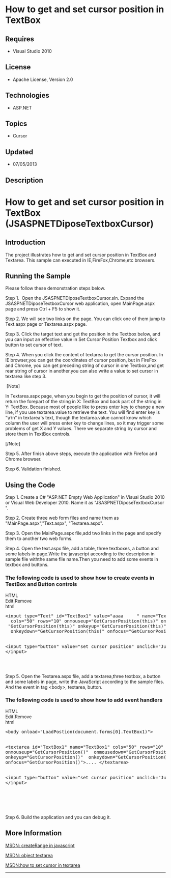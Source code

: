 # How to get and set cursor position in TextBox
## Requires
- Visual Studio 2010
## License
- Apache License, Version 2.0
## Technologies
- ASP.NET
## Topics
- Cursor
## Updated
- 07/05/2013
## Description

<h1>How to get and set cursor position in TextBox (JSASPNETDiposeTextboxCursor)</h1>
<h2>Introduction</h2>
<p class="MsoNormal">The project illustrates how to get and set cursor position in TextBox and Textarea. This sample can executed in IE,FireFox,Chrome,etc browsers.</p>
<h2>Running the Sample</h2>
<p class="MsoNormal">Please follow these demonstration steps below.</p>
<p class="MsoNormal">Step 1. <span style="">&nbsp;</span>Open the JSASPNETDiposeTextboxCursor.sln. Expand the JSASPNETDiposeTextboxCursor web application, open MainPage.aspx page and press Ctrl &#43; F5 to show it.</p>
<p class="MsoNormal">Step 2. We will see two links on the page. You can click one of them jump to Text.aspx page or Textarea.aspx page.</p>
<p class="MsoNormal">Step 3. Click the target text and get the position in the Textbox below, and you can input an effective value in Set Cursor Position Textbox and click button to set cursor of text.</p>
<p class="MsoNormal">Step 4. When you click the content of textarea to get the cursor position. In IE browser,you can get the coordinates of cursor position, but in FireFox and Chrome, you can get preceding string of cursor in one Textbox,and get rear string
 of cursor in another.you can also write a value to set cursor in textarea like step 3.</p>
<p class="MsoNormal"><span style="">&nbsp;</span>[Note]</p>
<p class="MsoNormal">In Textarea.aspx page, when you begin to get the position of cursor, it will return the forepart of the string in X: TextBox and back part of the string in Y: TextBox. Because most of people like to press enter key to change a new line,
 if you use textarea.value to retrieve the text. You will find enter key is &quot;\r\n&quot; in textarea's text, though the textarea.value cannot know which column the user will press enter key to change lines, so it may trigger some problems of get X and Y
 values. There we separate string by cursor and store them in TextBox controls.</p>
<p class="MsoNormal">[/Note]</p>
<p class="MsoNormal">Step 5. After finish above steps, execute the application with Firefox and Chrome browser.</p>
<p class="MsoNormal">Step 6. Validation finished.</p>
<h2>Using the Code</h2>
<p class="MsoNormal">Step 1. Create a C# &quot;ASP.NET Empty Web Application&quot; in Visual Studio 2010 or Visual Web Developer 2010. Name it as &quot;JSASPNETDiposeTextboxCursor &quot;.</p>
<p class="MsoNormal">Step 2. Create three web form files and name them as &quot;MainPage.aspx&quot;,&quot;Text.aspx&quot;, &quot;Textarea.aspx&quot;.</p>
<p class="MsoNormal">Step 3. Open the MainPage.aspx file,add two links in the page and specify them to another two web forms.
</p>
<p class="MsoNormal">Step 4. Open the text.aspx file, add a table, three textboxes, a button and some labels in page.Write the javascript according to the description in sample file withthe same file name.Then you need to add some events in textbox and buttons.</p>
<h3>The following code is used to show how to create events in TextBox and Button controls</h3>
<div class="scriptcode">
<div class="pluginEditHolder" pluginCommand="mceScriptCode">
<div class="title"><span>HTML</span></div>
<div class="pluginLinkHolder"><span class="pluginEditHolderLink">Edit</span>|<span class="pluginRemoveHolderLink">Remove</span>
</div>
<span class="hidden">html</span>

<pre id="codePreview" class="html">
&lt;input type=&quot;Text&quot; id=&quot;TextBox1&quot; value=&quot;aaaa     &quot; name=&quot;TextBox1&quot; 
  cols=&quot;50&quot; rows=&quot;10&quot; onmouseup=&quot;GetCursorPosition(this)&quot; onmousedown=
 &quot;GetCursorPosition(this)&quot; onkeyup=&quot;GetCursorPosition(this)&quot; 
  onkeydown=&quot;GetCursorPosition(this)&quot; onfocus=&quot;GetCursorPosition(this)&quot;&lt;/input&gt;


&lt;input type=&quot;button&quot; value=&quot;set cursor position&quot; onclick=&quot;JudgeInputAndSetPosition()&quot;&gt;
&lt;/input&gt;

</pre>
</div>
</div>
<div class="endscriptcode">&nbsp;</div>
<p class="MsoNormal"></p>
<p class="MsoNormal">Step 5. Open the Textarea.aspx file, add a textarea,three textbox, a button and some labels in page, write the JavaScript according to the sample files. And the event in tag &lt;body&gt;, textarea, button.</p>
<h3>The following code is used to show how to add event handlers </h3>
<div class="scriptcode">
<div class="pluginEditHolder" pluginCommand="mceScriptCode">
<div class="title"><span>HTML</span></div>
<div class="pluginLinkHolder"><span class="pluginEditHolderLink">Edit</span>|<span class="pluginRemoveHolderLink">Remove</span>
</div>
<span class="hidden">html</span>

<pre id="codePreview" class="html">
&lt;body onload=&quot;LoadPostion(document.forms[0].TextBox1)&quot;&gt;


&lt;textarea id=&quot;TextBox1&quot; name=&quot;TextBox1&quot; cols=&quot;50&quot; rows=&quot;10&quot; 
onmouseup=&quot;GetCursorPosition()&quot;  onmousedown=&quot;GetCursorPosition()&quot;
onkeyup=&quot;GetCursorPosition()&quot;  onkeydown=&quot;GetCursorPosition()&quot; 
onfocus=&quot;GetCursorPosition()&quot;&gt;.... &lt;/textarea&gt;


&lt;input type=&quot;button&quot; value=&quot;set cursor position&quot; onclick=&quot;JudgeInputAndSetPosition()&quot;&gt;
&lt;/input&gt;

</pre>
</div>
</div>
<div class="endscriptcode">&nbsp;</div>
<p class="MsoNormal"><span style="">&nbsp;&nbsp;&nbsp;&nbsp;&nbsp;&nbsp;&nbsp;&nbsp;
</span></p>
<p class="MsoNormal"><span class="GramE">Step 6.</span> Build the application and you can debug it.</p>
<p class="MsoNormal"></p>
<h2>More Information</h2>
<p class="MsoNormal"><a href="http://msdn.microsoft.com/en-us/library/ms536419(VS.85).aspx">MSDN:
<span class="SpellE">createRange</span> in <span class="SpellE">javascript</span></a></p>
<p class="MsoNormal"><a href="http://msdn.microsoft.com/en-us/library/ms535904(VS.85).aspx">MSDN: object
<span class="SpellE">textarea</span></a></p>
<p class="MsoNormal"><a href="http://geekswithblogs.net/svanvliet/archive/2005/03/24/textarea-cursor-position-with-javascript.aspx"><span class="SpellE">MSDN<span class="GramE">:how</span></span> to set cursor in
<span class="SpellE">textarea</span></a></p>
<p class="MsoNormal"></p>
<p class="MsoNormal"></p>
<hr>
<div><a href="http://go.microsoft.com/?linkid=9759640" style="margin-top:3px"><img alt="" src="http://bit.ly/onecodelogo">
</a></div>
